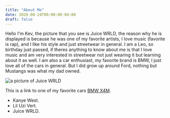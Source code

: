 ```yaml
---
title: "About Me"
date: 2020-08-24T00:00:00-04:00
draft: false
---
```


Hello I'm Kev, the picture that you see is Juice WRLD, the reason why he is displayed is because he was one of my favorite artists, I love music (favorite is rap), and I like his style and just streetwear in general. I am a Leo, so birthday just passed, if theres anything to know about me is that I love music and am very interested in streetwear not just wearing it but learning about it as well. I am also a car enthusiast, my favorite brand is BMW, I just love all of the cars in general. But I did grow up around Ford, nothing but Mustangs was what my dad owned.

![a picture of Juice WRLD](https://luvisrage.netlify.app/juice.jpg)

This is a link to one of my favorite cars [BMW X4M](https://www.bmwusa.com/vehicles/x-models/x4/sports-activity-coupe/overview.html).

<ul>
<li>Kanye West.</li>
<li>Lil Uzi Vert.</li>
<li>Juice WRLD.</li>
</ul>
